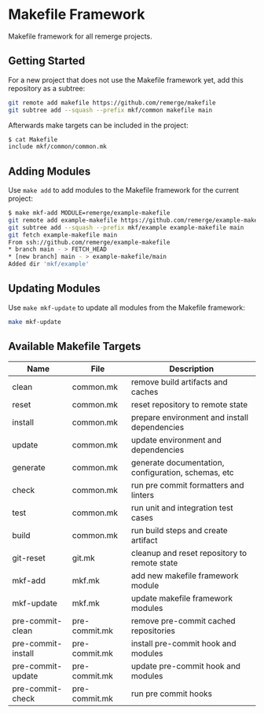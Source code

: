 # Makefile Framework

Makefile framework for all remerge projects.

## Getting Started

For a new project that does not use the Makefile framework yet, add this
repository as a subtree:

```bash
git remote add makefile https://github.com/remerge/makefile
git subtree add --squash --prefix mkf/common makefile main
```

Afterwards make targets can be included in the project:

```bash
$ cat Makefile
include mkf/common/common.mk
```

## Adding Modules

Use `make add` to add modules to the Makefile framework for the current project:

```bash
$ make mkf-add MODULE=remerge/example-makefile
git remote add example-makefile https://github.com/remerge/example-makefile
git subtree add --squash --prefix mkf/example example-makefile main
git fetch example-makefile main
From ssh://github.com/remerge/example-makefile
* branch main - > FETCH_HEAD
* [new branch] main - > example-makefile/main
Added dir 'mkf/example'
```

## Updating Modules

Use `make mkf-update` to update all modules from the Makefile framework:

```bash
make mkf-update
```

## Available Makefile Targets

| Name               | File          | Description                                         |
| ------------------ | ------------- | --------------------------------------------------- |
| clean              | common.mk     | remove build artifacts and caches                   |
| reset              | common.mk     | reset repository to remote state                    |
| install            | common.mk     | prepare environment and install dependencies        |
| update             | common.mk     | update environment and dependencies                 |
| generate           | common.mk     | generate documentation, configuration, schemas, etc |
| check              | common.mk     | run pre commit formatters and linters               |
| test               | common.mk     | run unit and integration test cases                 |
| build              | common.mk     | run build steps and create artifact                 |
| git-reset          | git.mk        | cleanup and reset repository to remote state        |
| mkf-add            | mkf.mk        | add new makefile framework module                   |
| mkf-update         | mkf.mk        | update makefile framework modules                   |
| pre-commit-clean   | pre-commit.mk | remove pre-commit cached repositories               |
| pre-commit-install | pre-commit.mk | install pre-commit hook and modules                 |
| pre-commit-update  | pre-commit.mk | update pre-commit hook and modules                  |
| pre-commit-check   | pre-commit.mk | run pre commit hooks                                |
